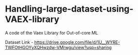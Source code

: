 # Handling-large-dataset-using-VAEX-library
A code of the Vaex Library for Out-of-core ML

Dataset Link - https://drive.google.com/file/d/1U__WYRE-TWFOtHGOYyXQHwzdw-VMrwgu/view?usp=sharing

